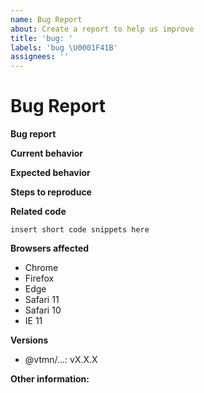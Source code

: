 ```yaml
---
name: Bug Report
about: Create a report to help us improve
title: 'bug: '
labels: 'bug \U0001F41B'
assignees: ''
---
```


<!-- Before submitting an issue, please consult our docs (https://decathlon.design). -->

<!-- Please make sure you are posting an issue pertaining to the Decathlon Design System. -->

# Bug Report

**Bug report**

<!-- Describe your bug report here. -->

**Current behavior**

<!-- Describe how the bug manifests. -->

**Expected behavior**

<!-- Describe what the behavior would be without the bug. -->

**Steps to reproduce**

<!--  Please explain the steps required to duplicate the issue, especially if you are able to provide a sample application. -->

**Related code**

<!-- If you are able to illustrate the bug or feature request with an example, please provide a sample application via one of the following means:

A sample application via GitHub
StackBlitz (https://stackblitz.com)
Plunker (http://plnkr.co)

-->

```
insert short code snippets here
```

**Browsers affected**

<!-- Choose browsers affected. -->

- Chrome
- Firefox
- Edge
- Safari 11
- Safari 10
- IE 11

**Versions**

<!--
@vtmn/... version
-->

- @vtmn/...: vX.X.X

**Other information:**

<!-- List any other information that is relevant to your issue. Stack traces, related issues, suggestions on how to fix, Stack Overflow links, forum links, etc. -->
